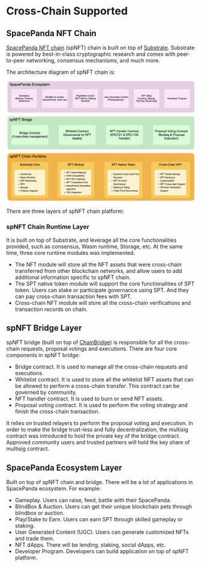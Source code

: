 # Cross-Chain Supported

## SpacePanda NFT Chain

[SpacePanda NFT chain](https://github.com/Space-Pandas/space-panda-nft-chain) \(spNFT\) chain is built on top of [Substrate](https://substrate.dev/). Substrate is powered by best-in-class cryptographic research and comes with peer-to-peer networking, consensus mechanisms, and much more.

The architecture diagram of spNFT chain is:

![spNFT Architecture Design](../.gitbook/assets/image%20%281%29.png)

There are three layers of spNFT chain platform:

### spNFT Chain Runtime Layer

It is built on top of Substrate, and leverage all the core functionalities provided, such as consensus, Wasm runtime, Storage, etc. At the same time, three core runtime modules was implemented.

* The NFT module will store all the NFT assets that were cross-chain transferred from other blockchain networks, and allow users to add additional information specific to spNFT chain.
* The SPT native token module will support the core functionalities of SPT token.  Users can stake or participate governance using SPT. And they can pay cross-chain transaction fees with SPT.
* Cross-chain NFT module will store all the cross-chain verifications and transaction records on chain.

## spNFT Bridge Layer

spNFT bridge \(built on top of [ChainBridge](https://chainbridge.chainsafe.io/)\) is responsible for all the cross-chain requests, proposal votings and executions. There are four core components in spNFT bridge:

* Bridge contract. It is used to manage all the cross-chain requests and executions.
* Whitelist contract. It is used to store all the whitelist NFT assets that can be allowed to perform a cross-chain transfer. This contract can be governed by community.
* NFT handler contract. It is used to burn or send NFT assets.
* Proposal voting contract. It is used to perform the voting strategy and finish the cross-chain transaction.

It relies on trusted relayers to perform the proposal voting and execution. In order to make the bridge trust-less and fully decentralization, the multisig contract was introduced to hold the private key of the bridge contract. Approved community users and trusted partners will hold the key share of multisig contract.

## SpacePanda Ecosystem Layer

Built on top of spNFT chain and bridge. There will be a lot of applications in SpacePanda ecosystem. For example:

* Gameplay. Users can raise, feed, battle with their SpacePanda.
* BlindBox & Auction. Users can get their unique blockchain pets through blindbox or auction.
* Play/Stake to Earn. Users can earn SPT through skilled gameplay or staking.
* User Generated Content \(UGC\). Users can generate customized NFTs and trade them.
* NFT dApps. There will be lending, staking, social dApps, etc.
* Developer Program. Developers can build application on top of spNFT platform.



